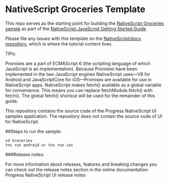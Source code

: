 # NativeScript Groceries Template

This repo serves as the starting point for building the [NativeScript Groceries sample](https://github.com/nativescript/sample-Groceries) as part of the [NativeScript JavaScript Getting Started Guide](https://docs.nativescript.org/tutorial/chapter-0).

Please file any issues with this template on the [NativeScript/docs repository](https://github.com/nativescript/docs), which is where the tutorial content lives.

TIPs:

Promises are a part of ECMAScript 6 (the scripting language of which JavaScript is an implementation). Because Promises have been implemented in the two JavaScript engines NativeScript uses—V8 for Android and JavaScriptCore for iOS—Promises are available for use in NativeScript apps.
NativeScript makes fetch() available as a global variable for convenience. This means you can replace fetchModule.fetch() with fetch(). The global fetch() shortcut will be used for the remainder of this guide.

This repository contains the source code of the Progress NativeScript UI samples application. The repository does not contain the source code of UI for NativeScript.


##Steps to run the sample:

```
cd Groceries
tns run android or tns run ios

```
###Release notes:

For more information about releases, features and breaking changes you can check out the release notes section in the online documentation: Progress NativeScript UI release notes

